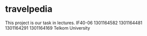 # travelpedia
This project is our task in lectures.
IF40-06 1301164582 1301164481 1301164291 1301164169
Telkom University
